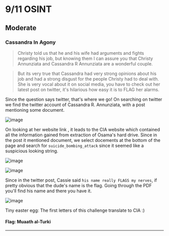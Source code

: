 # 9/11 OSINT

## Moderate

### Cassandra In Agony

> Christy told us that he and his wife had arguments and fights regarding his job, but knowing them I can assure you that Christy Annunziata and Cassandra R Annunziata are a wonderful couple.

> But its very true that Cassandra had very strong opinions about his job and had a strong disgust for the people Christy had to deal with. She is very vocal about it on social media, you have to check out her latest post on twitter, it's hilarious how easy it is to FLAG her alarms.

Since the question says twitter, that's where we go! On searching on twitter we find the twitter account of Cassandra R. Annunziata, with a post mentioning some document.

![image](https://github.com/user-attachments/assets/fb15c773-437e-48f9-b568-4fb1af77e0b2)

On looking at her website link , it leads to the CIA website which contained all the information gained from extraction of Osama's hard drive. Since in the post it mentioned document, we select docements at the bottom of the page and search for `suicide_bombing_attack` since it seemed like a suspicious looking string. 

![image](https://github.com/user-attachments/assets/e7530636-9eb0-4ea7-9546-72cdf3139a9b)

![image](https://github.com/user-attachments/assets/4d004332-1eba-45c6-98a2-3dd0312e6a09)

Since in the twitter post, Cassie said `his name really FLAGS my nerves`, if pretty obvious that the dude's name is the flag. Going through the PDF you'll find his name and there you have it.

![image](https://github.com/user-attachments/assets/c5465c7c-b80f-4f32-a3d8-67b9398d6a2b)

Tiny easter egg: The first letters of this challenge translate to CIA :)

#### Flag: Muaath al-Turki

---


